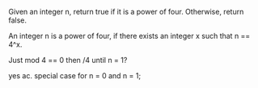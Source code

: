 Given an integer n, return true if it is a power of four. Otherwise, return false.

An integer n is a power of four, if there exists an integer x such that n == 4^x.

Just mod 4 == 0 then /4 until n = 1?

yes ac. special case for n = 0 and n = 1;